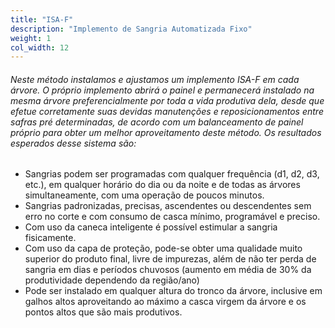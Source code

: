 ```yaml
---
title: "ISA-F"
description: "Implemento de Sangria Automatizada Fixo"
weight: 1
col_width: 12
---
```


###### Neste método instalamos e ajustamos um implemento ISA-F em cada árvore. O próprio implemento abrirá o painel e permanecerá instalado na mesma árvore preferencialmente por toda a vida produtiva dela, desde que efetue corretamente suas devidas manutenções e reposicionamentos entre safras pré determinadas, de acordo com um balanceamento de painel próprio para obter um melhor aproveitamento deste método. Os resultados esperados desse sistema são:

* Sangrias podem ser programadas com qualquer frequência (d1, d2, d3, etc.), em qualquer horário do dia ou da noite e de todas as árvores simultaneamente, com uma operação de poucos minutos.
* Sangrias padronizadas, precisas, ascendentes ou descendentes sem erro no corte e com consumo de casca mínimo, programável e preciso.
* Com uso da caneca inteligente é possível estimular a sangria fisicamente.
* Com uso da capa de proteção, pode-se obter uma qualidade muito superior do produto final, livre de impurezas, além de não ter perda de sangria em dias e períodos chuvosos (aumento em média de 30% da produtividade dependendo da região/ano)
* Pode ser instalado em qualquer altura do tronco da árvore, inclusive em galhos altos aproveitando ao máximo a casca virgem da árvore e os pontos altos que são mais produtivos.
